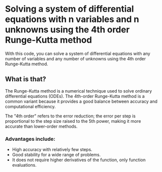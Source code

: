 # Solving a system of differential equations with n variables and n unknowns using the 4th order Runge-Kutta method

With this code, you can solve a system of differential equations with any number of variables and any number of unknowns using the 4th order Runge-Kutta method.

## What is that? 
The Runge-Kutta method is a numerical technique used to solve ordinary differential equations (ODEs). The 4th-order Runge-Kutta method is a common variant because it provides a good balance between accuracy and computational efficiency.

The "4th order" refers to the error reduction; the error per step is proportional to the step size raised to the 5th power, making it more accurate than lower-order methods.

### Advantages include:

* High accuracy with relatively few steps.
* Good stability for a wide range of problems.
* It does not require higher derivatives of the function, only function evaluations.
